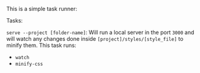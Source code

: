 This is a simple task runner:

Tasks:

`serve --project [folder-name]`:  Will run a local server in the port `3000` and will watch any changes done inside `[project]/styles/[style_file]` to minify them. This task runs:
 
 - `watch`
 - `minify-css`
